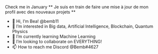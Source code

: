 Check me in January ** Je suis en train de faire une mise à jour de mon profil avec des nouveaux projets **  
-  👋 Hi, I’m Bea! @bemb11
- 👀 I’m interested in Big data, Artificial Intelligence, Blockchain, Quantum Physics 
- 🌱 I’m currently learning Machine Learning 
- 💞️ I’m looking to collaborate on EVERYTHING! 
- 📫 How to reach me Discord @Bemb#4627

<!---
bemb11/bemb11 is a ✨ special ✨ repository because its `README.md` (this file) appears on your GitHub profile.
You can click the Preview link to take a look at your changes.
--->
